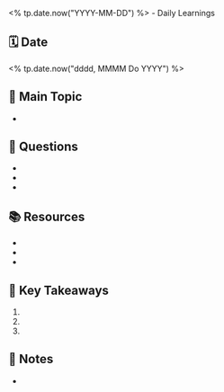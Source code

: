 
 <% tp.date.now("YYYY-MM-DD") %> - Daily Learnings 
## 🗓️ Date
<% tp.date.now("dddd, MMMM Do YYYY") %> 

## 🎯 Main Topic 
- 
## 🤔 Questions 
- 
- 
- 
## 📚 Resources 
- 
- 
- 
## 🔑 Key Takeaways 
1. 
2. 
3. 
## 📝 Notes 
-